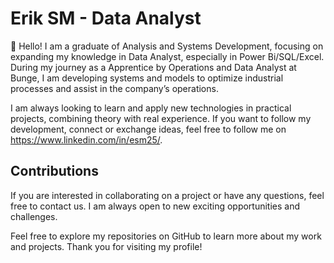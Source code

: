 

# Erik SM - Data Analyst
👋 Hello! I am a graduate of Analysis and Systems Development, focusing on expanding my knowledge in Data Analyst, especially in Power Bi/SQL/Excel. During my journey as a  Apprentice by Operations and Data Analyst at Bunge, I am developing systems and models to optimize industrial processes and assist in the company’s operations.

I am always looking to learn and apply new technologies in practical projects, combining theory with real experience. If you want to follow my development, connect or exchange ideas, feel free to follow me on https://www.linkedin.com/in/esm25/.

## Contributions

If you are interested in collaborating on a project or have any questions, feel free to contact us. I am always open to new exciting opportunities and challenges.

Feel free to explore my repositories on GitHub to learn more about my work and projects. Thank you for visiting my profile!







